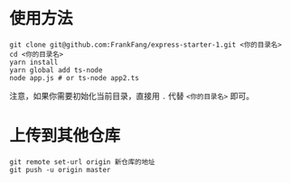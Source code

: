 # 使用方法

```
git clone git@github.com:FrankFang/express-starter-1.git <你的目录名>
cd <你的目录名>
yarn install
yarn global add ts-node
node app.js # or ts-node app2.ts
```

注意，如果你需要初始化当前目录，直接用 `.` 代替 `<你的目录名>` 即可。

# 上传到其他仓库

```
git remote set-url origin 新仓库的地址
git push -u origin master
```
